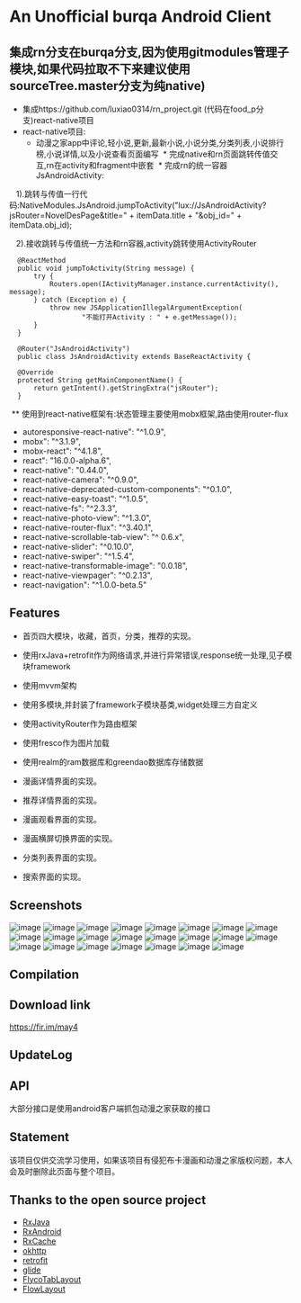 # An Unofficial burqa Android Client
## 集成rn分支在burqa分支,因为使用gitmodules管理子模块,如果代码拉取不下来建议使用sourceTree.master分支为纯native)
* 集成https://github.com/luxiao0314/rn_project.git (代码在food_p分支)react-native项目
* react-native项目:
  * 动漫之家app中评论,轻小说,更新,最新小说,小说分类,分类列表,小说排行榜,小说详情,以及小说查看页面编写
  * 完成native和rn页面跳转传值交互,rn在activity和fragment中嵌套
  * 完成rn的统一容器JsAndroidActivity:
  
    1).跳转与传值一行代码:NativeModules.JsAndroid.jumpToActivity("lux://JsAndroidActivity?jsRouter=NovelDesPage&title=" + itemData.title + "&obj_id=" + itemData.obj_id);
    
    2).接收跳转与传值统一方法和rn容器,activity跳转使用ActivityRouter
    
      @ReactMethod
      public void jumpToActivity(String message) {
          try {
              Routers.open(IActivityManager.instance.currentActivity(), message);
          } catch (Exception e) {
              throw new JSApplicationIllegalArgumentException(
                      "不能打开Activity : " + e.getMessage());
          }
      }
    
      @Router("JsAndroidActivity")
      public class JsAndroidActivity extends BaseReactActivity {

      @Override
      protected String getMainComponentName() {
          return getIntent().getStringExtra("jsRouter");
      }
    
  ** 使用到react-native框架有:状态管理主要使用mobx框架,路由使用router-flux
  *  autoresponsive-react-native": "^1.0.9",
  *  mobx": "^3.1.9",
  *  mobx-react": "^4.1.8",
  *  react": "16.0.0-alpha.6",
  *  react-native": "0.44.0",
  *  react-native-camera": "^0.9.0",
  *  react-native-deprecated-custom-components": "^0.1.0",
  *  react-native-easy-toast": "^1.0.5",
  *  react-native-fs": "^2.3.3",
  *  react-native-photo-view": "^1.3.0",
  *  react-native-router-flux": "^3.40.1",
  *  react-native-scrollable-tab-view": "^ 0.6.x",
  *  react-native-slider": "^0.10.0",
  *  react-native-swiper": "^1.5.4",
  *  react-native-transformable-image": "0.0.18",
  *  react-native-viewpager": "^0.2.13",
  *  react-navigation": "^1.0.0-beta.5"
    


## Features

* 首页四大模块，收藏，首页，分类，推荐的实现。

* 使用rxJava+retrofit作为网络请求,并进行异常错误,response统一处理,见子模块framework

* 使用mvvm架构

* 使用多模块,并封装了framework子模块基类,widget处理三方自定义

* 使用activityRouter作为路由框架

* 使用fresco作为图片加载

* 使用realm的ram数据库和greendao数据库存储数据

* 漫画详情界面的实现。

* 推荐详情界面的实现。

* 漫画观看界面的实现。

* 漫画横屏切换界面的实现。

* 分类列表界面的实现。

* 搜索界面的实现。

## Screenshots
![image](https://github.com/luxiao0314/burqa/raw/burqa/screenshots/WX20170629-160204.png)
![image](https://github.com/luxiao0314/burqa/raw/burqa/screenshots/WX20170629-160252.png)
![image](https://github.com/luxiao0314/burqa/raw/burqa/screenshots/WX20170629-160306.png)
![image](https://github.com/luxiao0314/burqa/raw/burqa/screenshots/WX20170629-160317.png)
![image](https://github.com/luxiao0314/burqa/raw/burqa/screenshots/WX20170629-160329.png)
![image](https://github.com/luxiao0314/burqa/raw/burqa/screenshots/WX20170629-160340.png)
![image](https://github.com/luxiao0314/burqa/raw/burqa/screenshots/WX20170629-160353.png)
![image](https://github.com/luxiao0314/burqa/raw/burqa/screenshots/WX20170629-160402.png)
![image](https://github.com/luxiao0314/burqa/raw/burqa/screenshots/WX20170629-160414.png)
![image](https://github.com/luxiao0314/burqa/raw/burqa/screenshots/WX20170629-160427.png)
![image](https://github.com/luxiao0314/burqa/raw/burqa/screenshots/WX20170629-160503.png)
![image](https://github.com/luxiao0314/burqa/raw/burqa/screenshots/WX20170629-160517.png)
![image](https://github.com/luxiao0314/burqa/raw/burqa/screenshots/WX20170629-160528.png)
![image](https://github.com/luxiao0314/burqa/raw/burqa/screenshots/WX20170629-160541.png)
![image](https://github.com/luxiao0314/burqa/raw/burqa/screenshots/WX20170629-160552.png)
![image](https://github.com/luxiao0314/burqa/raw/burqa/screenshots/WX20170629-160602.png)
![image](https://github.com/luxiao0314/burqa/raw/burqa/screenshots/WX20170629-160613.png)
![image](https://github.com/luxiao0314/burqa/raw/burqa/screenshots/WX20170629-160633.png)
![image](https://github.com/luxiao0314/burqa/raw/burqa/screenshots/WX20170629-160633.png)
![image](https://github.com/luxiao0314/burqa/raw/burqa/screenshots/WX20170629-160645.png)
![image](https://github.com/luxiao0314/burqa/raw/burqa/screenshots/WX20170629-160656.png)
![image](https://github.com/luxiao0314/burqa/raw/burqa/screenshots/WX20170629-160705.png)
![image](https://github.com/luxiao0314/burqa/raw/burqa/screenshots/WX20170629-160727.png)

## Compilation

## Download link
https://fir.im/may4

## UpdateLog

## API

大部分接口是使用android客户端抓包动漫之家获取的接口

## Statement

该项目仅供交流学习使用，如果该项目有侵犯布卡漫画和动漫之家版权问题，本人会及时删除此页面与整个项目。


## Thanks to the open source project

* [RxJava](https://github.com/ReactiveX/RxJava)
* [RxAndroid](https://github.com/ReactiveX/RxAndroid)
* [RxCache](https://github.com/VictorAlbertos/RxCache)
* [okhttp](https://github.com/square/okhttp)
* [retrofit](https://github.com/square/retrofit)
* [glide](https://github.com/bumptech/glide)
* [FlycoTabLayout](https://github.com/H07000223/FlycoTabLayout)
* [FlowLayout](https://github.com/hongyangAndroid/FlowLayout)





